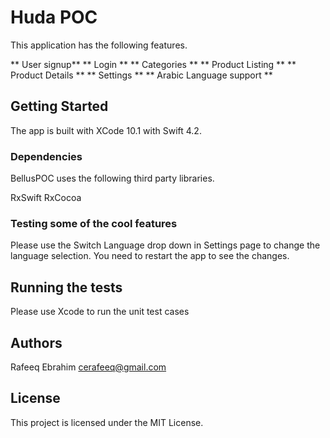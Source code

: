 # Huda POC

This application has the following features.

** User signup**
** Login **
** Categories **
** Product Listing **
** Product Details **
** Settings **
** Arabic Language support **

## Getting Started

The app is built with XCode 10.1 with Swift 4.2.

### Dependencies

BellusPOC uses the following third party libraries.

RxSwift
RxCocoa  

### Testing some of the cool features

Please use the Switch Language drop down in Settings page to change the language selection. You need to restart the app to see the changes.

## Running the tests

Please use Xcode to run the unit test cases

## Authors

Rafeeq Ebrahim <cerafeeq@gmail.com>

## License

This project is licensed under the MIT License.
